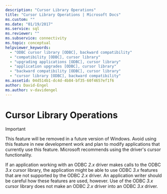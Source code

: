 ```yaml
---
description: "Cursor Library Operations"
title: "Cursor Library Operations | Microsoft Docs"
ms.custom: ""
ms.date: "01/19/2017"
ms.service: sql
ms.reviewer: ""
ms.subservice: connectivity
ms.topic: conceptual
helpviewer_keywords: 
  - "ODBC cursor library [ODBC], backward compatibility"
  - "compatibility [ODBC], cursor library"
  - "upgrading applications [ODBC], cursor library"
  - "application upgrades [ODBC], cursor library"
  - "backward compatibility [ODBC], cursor library"
  - "cursor library [ODBC], backward compatibility"
ms.assetid: 04d514b1-dc4d-4b84-bf35-60f4657ef1f6
author: David-Engel
ms.author: v-davidengel
---
```

# Cursor Library Operations
> [!IMPORTANT]  
>  This feature will be removed in a future version of Windows. Avoid using this feature in new development work and plan to modify applications that currently use this feature. Microsoft recommends using the driver's cursor functionality.  
  
 If an application working with an ODBC *2.x* driver makes calls to the ODBC *3.x* cursor library, the application might be able to use ODBC *3.x* features that are not supported by the ODBC *2.x* driver. An application writer should be careful how these features are used, however. Use of the ODBC *3.x* cursor library does not make an ODBC *2.x* driver into an ODBC *3.x* driver.
